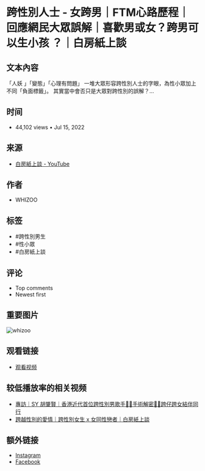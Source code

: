 # 跨性別人士 - 女跨男｜FTM心路歷程｜回應網民大眾誤解｜喜歡男或女？跨男可以生小孩 ？｜白房紙上談

## 文本內容
「人妖 」「變態」「心理有問題」 一堆大眾形容跨性別人士的字眼，為性小眾加上不同「負面標籤」。 其實當中會否只是大眾對跨性別的誤解？...

## 时间
- 44,102 views • Jul 15, 2022

## 来源
- [白房紙上談 - YouTube](https://www.youtube.com/channel/UCxSubPIQQrowrZIjcuZfBhA)

## 作者
- WHIZOO

## 标签
- #跨性別男生
- #性小眾
- #白房紙上談

## 评论
- Top comments
- Newest first

## 重要图片
![whizoo](https://yt3.ggpht.com/3LtlCJluB4m5bkiLvuNKsulLwiWDvM9lXsJAmMoayx7UW_kJ8Z8RlVz1hs0x0tRPvH12Lw2F9w=s48-c-k-c0x00ffffff-no-rj)

## 观看链接
- [观看视频](https://www.youtube.com/watch?v=dvSIwLfcxWE)

## 较低播放率的相关视频
- [專訪｜SY 胡肇賢｜香港近代首位跨性別男歌手🏳️‍⚧️手術解密🏳️‍🌈跨仔跨女結伴同行](https://www.youtube.com/watch?v=dvSIwLfcxWE)
- [跨越性別的愛情｜跨性別女生 x 女同性戀者｜白房紙上談](https://www.youtube.com/watch?v=7NWiOZHMK-s)

## 额外链接
- [Instagram](https://www.instagram.com/whizoolab/)
- [Facebook](https://www.facebook.com/whizoolab/)